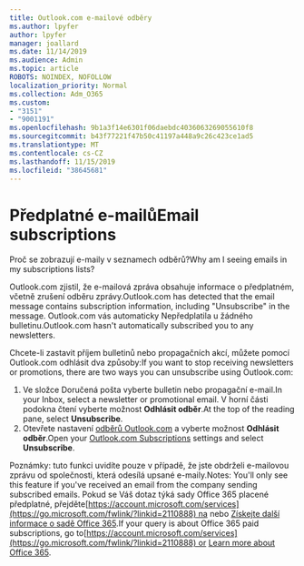 ```yaml
---
title: Outlook.com e-mailové odběry
ms.author: lpyfer
author: lpyfer
manager: joallard
ms.date: 11/14/2019
ms.audience: Admin
ms.topic: article
ROBOTS: NOINDEX, NOFOLLOW
localization_priority: Normal
ms.collection: Adm_O365
ms.custom:
- "3151"
- "9001191"
ms.openlocfilehash: 9b1a3f14e6301f06daebdc4036063269055610f8
ms.sourcegitcommit: b43f77221f47b50c41197a448a9c26c423ce1ad5
ms.translationtype: MT
ms.contentlocale: cs-CZ
ms.lasthandoff: 11/15/2019
ms.locfileid: "38645681"
---
```

# <a name="email-subscriptions"></a><span data-ttu-id="59bdc-102">Předplatné e-mailů</span><span class="sxs-lookup"><span data-stu-id="59bdc-102">Email subscriptions</span></span>

<span data-ttu-id="59bdc-103">Proč se zobrazují e-maily v seznamech odběrů?</span><span class="sxs-lookup"><span data-stu-id="59bdc-103">Why am I seeing emails in my subscriptions lists?</span></span>

<span data-ttu-id="59bdc-104">Outlook.com zjistil, že e-mailová zpráva obsahuje informace o předplatném, včetně zrušení odběru zprávy.</span><span class="sxs-lookup"><span data-stu-id="59bdc-104">Outlook.com has detected that the email message contains subscription information, including "Unsubscribe" in the message.</span></span> <span data-ttu-id="59bdc-105">Outlook.com vás automaticky Nepředplatila u žádného bulletinu.</span><span class="sxs-lookup"><span data-stu-id="59bdc-105">Outlook.com hasn't automatically subscribed you to any newsletters.</span></span>

<span data-ttu-id="59bdc-106">Chcete-li zastavit příjem bulletinů nebo propagačních akcí, můžete pomocí Outlook.com odhlásit dva způsoby:</span><span class="sxs-lookup"><span data-stu-id="59bdc-106">If you want to stop receiving newsletters or promotions, there are two ways you can unsubscribe using Outlook.com:</span></span>
1. <span data-ttu-id="59bdc-107">Ve složce Doručená pošta vyberte bulletin nebo propagační e-mail.</span><span class="sxs-lookup"><span data-stu-id="59bdc-107">In your Inbox, select a newsletter or promotional email.</span></span> <span data-ttu-id="59bdc-108">V horní části podokna čtení vyberte možnost **Odhlásit odběr**.</span><span class="sxs-lookup"><span data-stu-id="59bdc-108">At the top of the reading pane, select **Unsubscribe**.</span></span>
2. <span data-ttu-id="59bdc-109">Otevřete nastavení [odběrů Outlook.com](https://go.microsoft.com/fwlink/?linkid=2110887) a vyberte možnost **Odhlásit odběr**.</span><span class="sxs-lookup"><span data-stu-id="59bdc-109">Open your [Outlook.com Subscriptions](https://go.microsoft.com/fwlink/?linkid=2110887) settings and select **Unsubscribe**.</span></span>

<span data-ttu-id="59bdc-110">Poznámky: tuto funkci uvidíte pouze v případě, že jste obdrželi e-mailovou zprávu od společnosti, která odesílá upsané e-maily.</span><span class="sxs-lookup"><span data-stu-id="59bdc-110">Notes: You'll only see this feature if you've received an email from the company sending subscribed emails.</span></span>
<span data-ttu-id="59bdc-111">Pokud se Váš dotaz týká sady Office 365 placené předplatné, přejděte[https://account.microsoft.com/services](https://go.microsoft.com/fwlink/?linkid=2110888) na nebo [Získejte další informace o sadě Office 365](https://products.office.com/compare-all-microsoft-office-products?tab=1&WT.mc_id=PROD_OL-Web_Support_O365NewValue_Upgrade).</span><span class="sxs-lookup"><span data-stu-id="59bdc-111">If your query is about Office 365 paid subscriptions, go to[https://account.microsoft.com/services](https://go.microsoft.com/fwlink/?linkid=2110888) or [Learn more about Office 365](https://products.office.com/compare-all-microsoft-office-products?tab=1&WT.mc_id=PROD_OL-Web_Support_O365NewValue_Upgrade).</span></span>
  
